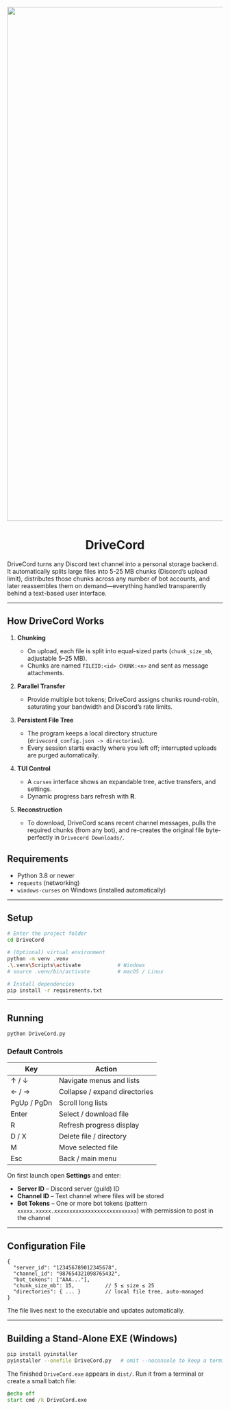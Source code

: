 
<p align="center">
  <img src="https://github.com/user-attachments/assets/d9b9d313-0919-45b8-be41-d42ac89bcd08" alt="DriveCord banner" width="1200">
</p>

<h1 align="center">DriveCord</h1>

DriveCord turns any Discord text channel into a personal storage backend.  
It automatically splits large files into 5-25 MB chunks (Discord’s upload limit), distributes those chunks across any number of bot accounts, and later reassembles them on demand—everything handled transparently behind a text-based user interface.

---

## How DriveCord Works

1. **Chunking**  
   - On upload, each file is split into equal-sized parts (`chunk_size_mb`, adjustable 5–25 MB).  
   - Chunks are named `FILEID:<id> CHUNK:<n>` and sent as message attachments.

2. **Parallel Transfer**  
   - Provide multiple bot tokens; DriveCord assigns chunks round-robin, saturating your bandwidth and Discord’s rate limits.

3. **Persistent File Tree**  
   - The program keeps a local directory structure (`drivecord_config.json -> directories`).  
   - Every session starts exactly where you left off; interrupted uploads are purged automatically.

4. **TUI Control**  
   - A `curses` interface shows an expandable tree, active transfers, and settings.  
   - Dynamic progress bars refresh with **R**.

5. **Reconstruction**  
   - To download, DriveCord scans recent channel messages, pulls the required chunks (from any bot), and re-creates the original file byte-perfectly in `Drivecord Downloads/`.



## Requirements

* Python 3.8 or newer  
* `requests` (networking)  
* `windows-curses` on Windows (installed automatically)

---

## Setup

```bash
# Enter the project folder
cd DriveCord

# (Optional) virtual environment
python -m venv .venv
.\.venv\Scripts\activate            # Windows
# source .venv/bin/activate         # macOS / Linux

# Install dependencies
pip install -r requirements.txt
````

---

## Running

```bash
python DriveCord.py
```

### Default Controls

| Key         | Action                        |
| ----------- | ----------------------------- |
| ↑ / ↓       | Navigate menus and lists      |
| ← / →       | Collapse / expand directories |
| PgUp / PgDn | Scroll long lists             |
| Enter       | Select / download file        |
| R           | Refresh progress display      |
| D / X       | Delete file / directory       |
| M           | Move selected file            |
| Esc         | Back / main menu              |

On first launch open **Settings** and enter:

* **Server ID** – Discord server (guild) ID
* **Channel ID** – Text channel where files will be stored
* **Bot Tokens** – One or more bot tokens (pattern `xxxxx.xxxxx.xxxxxxxxxxxxxxxxxxxxxxxxxxx`) with permission to post in the channel

---

## Configuration File

```jsonc
{
  "server_id": "123456789012345678",
  "channel_id": "987654321098765432",
  "bot_tokens": ["AAA..."],
  "chunk_size_mb": 15,          // 5 ≤ size ≤ 25
  "directories": { ... }        // local file tree, auto-managed
}
```

The file lives next to the executable and updates automatically.

---

## Building a Stand-Alone EXE (Windows)

```bash
pip install pyinstaller
pyinstaller --onefile DriveCord.py   # omit --noconsole to keep a terminal window
```

The finished `DriveCord.exe` appears in `dist/`.
Run it from a terminal or create a small batch file:

```bat
@echo off
start cmd /k DriveCord.exe
```



